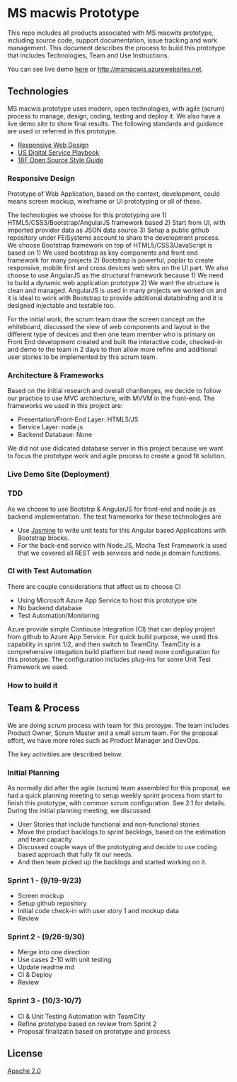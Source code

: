 # MS macwis Prototype
This repo includes all products associated with MS macwits prototype, including source code, support documentation, issue tracking and work management.
This document describes the process to build this prototype that includes Technologies, Team and Use Instructions.

You can see live demo [here](http://msmacwis.azurewebsites.net) or http://msmacwis.azurewebsites.net.

## Technologies
MS macwis prototype uses modern, open technologies, with agile (scrum) process to manage, design, coding, testing and deploy it. We also have a live demo site to show final results.
The following standards and guidance are used or referred in this prototype.
- [Responsive Web Design](https://en.wikipedia.org/wiki/Responsive_web_design)
- [US Digital Service Playbook](https://playbook.cio.gov/)
- [18F Open Source Style Guide](https://pages.18f.gov/open-source-guide/)

### Responsive Design

Prototype of Web Application, based on the context, development, could means screen mockup, wireframe or UI prototyping or all of these. 

The technologies we choose for this prototyping are 1) HTML5/CSS3/Bootstrap/AngularJS framework based 2) Start from UI, with imported provider data as JSON data source 3) Setup a public github repository under FEiSystems account to share the development process.
We choose Bootstrap framework on top of HTML5/CSS3/JavaScript is based on 1) We used bootstrap as key components and front end framework for many projects 2) Bootstrap is powerful, poplar to create responsive, mobile first and cross devices web sites on the UI part.
We also choose to use AngularJS as the structural framework because 1) We need to build a dynamic web application prototype 2) We want the structure is clean and managed. AngularJS is used in many projects we worked on and it is ideal to work with Bootstrap to provide additional databinding and it is designed injectable and testable too. 

For the initial work, the scrum team draw the screen concept on the whiteboard, discussed the view of web components and layout in the different type of devices and then one team member who is primary on Front End development created and built the interactive code, checked-in and demo to the team in 2 days to then allow more refine and additional user stories to be implemented by this scrum team.

### Architecture & Frameworks

Based on the initial research and overall chanllenges, we decide to follow our practice to use MVC architecture, with MVVM in the front-end.
The frameworks we used in this project are:
- Presentation/Front-End Layer: HTML5/JS 
- Service Layer: node.js
- Backend Database: None

We did not use didicated database server in this project because we want to focus the prototype work and agile process to create a good fit solution.

### Live Demo Site (Deployment)

### TDD
As we choose to use Bootstrp & AngularJS for front-end and node.js as backend implementation. The test frameworks for these technologies are
- Use [Jasmine](http://jasmine.github.io/) to write unit tests for this Angular based Applications with Bootstrap blocks.
- For the back-end service with Node.JS, Mocha Test Framework is used that we covered all REST web services and node.js domain functions.


### CI with Test Automation
There are couple considerations that affect us to choose CI
- Using Microsoft Azure App Service to host this prototype site
- No backend database
- Test Automation/Monitoring

Azure provide simple Contiouse Integration (CI) that can deploy project from github to Azure App Service. For quick build purpose, we used this capability in sprint 1/2, and then switch to TeamCity.
TeamCity is a comprehensive integation build platform but need more configuration for this prototype. The configuration includes plug-ins for some Unit Test Framework we used.


### How to build it


## Team & Process
We are doing scrum process with team for this protoype. The team includes Product Owner, Scrum Master and a small scrum team. 
For the proposal effort, we have more roles such as Product Manager and DevOps.

The key activitiies are described below.

### Initial Planning
As normally did after the agile (scrum) team assembled for this proposal, we had a quick planning meeting to setup weekly sprint process from start to finish this prototype, with common scrum configuration. See 2.1 for details.
During the initial planning meeting, we discussed 
- User Stories that include functional and non-functional stories 
- Move the product backlogs to sprint backlogs, based on the estimation and team capacity 
- Discussed couple ways of the prototyping and decide to use coding based approach that fully fit our needs. 
- And then team picked up the backlogs and started working on it.

### Sprint 1 - (9/19-9/23)
- Screen mockup
- Setup github repository
- Initial code check-in with user story 1 and mockup data
- Review

### Sprint 2 - (9/26-9/30)
- Merge into one direction
- Use cases 2-10 with unit testing
- Update readme.md 
- CI & Deploy
- Review

### Sprint 3 - (10/3-10/7)
- CI & Unit Testing Automation with TeamCity
- Refine prototype based on review from Sprint 2
- Proposal finalizatin based on prototype and process

## License
[Apache 2.0](https://www.apache.org/licenses/LICENSE-2.0)